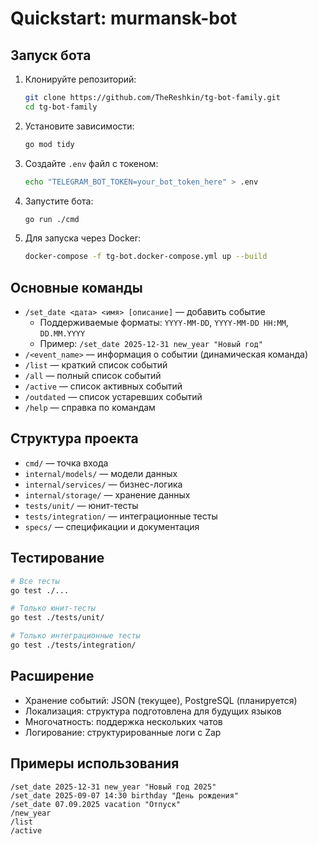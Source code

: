# Quickstart: murmansk-bot

## Запуск бота

1. Клонируйте репозиторий:
   ```bash
   git clone https://github.com/TheReshkin/tg-bot-family.git
   cd tg-bot-family
   ```
2. Установите зависимости:
   ```bash
   go mod tidy
   ```
3. Создайте `.env` файл с токеном:
   ```bash
   echo "TELEGRAM_BOT_TOKEN=your_bot_token_here" > .env
   ```
4. Запустите бота:
   ```bash
   go run ./cmd
   ```
5. Для запуска через Docker:
   ```bash
   docker-compose -f tg-bot.docker-compose.yml up --build
   ```

## Основные команды
- `/set_date <дата> <имя> [описание]` — добавить событие
  - Поддерживаемые форматы: `YYYY-MM-DD`, `YYYY-MM-DD HH:MM`, `DD.MM.YYYY`
  - Пример: `/set_date 2025-12-31 new_year "Новый год"`
- `/<event_name>` — информация о событии (динамическая команда)
- `/list` — краткий список событий
- `/all` — полный список событий
- `/active` — список активных событий
- `/outdated` — список устаревших событий
- `/help` — справка по командам

## Структура проекта
- `cmd/` — точка входа
- `internal/models/` — модели данных
- `internal/services/` — бизнес-логика
- `internal/storage/` — хранение данных
- `tests/unit/` — юнит-тесты
- `tests/integration/` — интеграционные тесты
- `specs/` — спецификации и документация

## Тестирование
```bash
# Все тесты
go test ./...

# Только юнит-тесты
go test ./tests/unit/

# Только интеграционные тесты
go test ./tests/integration/
```

## Расширение
- Хранение событий: JSON (текущее), PostgreSQL (планируется)
- Локализация: структура подготовлена для будущих языков
- Многочатность: поддержка нескольких чатов
- Логирование: структурированные логи с Zap

## Примеры использования
```
/set_date 2025-12-31 new_year "Новый год 2025"
/set_date 2025-09-07 14:30 birthday "День рождения"
/set_date 07.09.2025 vacation "Отпуск"
/new_year
/list
/active
```
